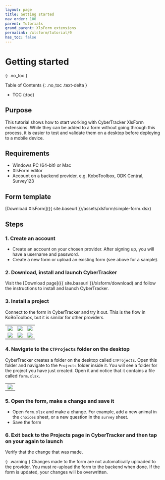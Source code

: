 ```yaml
---
layout: page
title: Getting started
nav_order: 100
parent: Tutorials
grand_parent: XlsForm extensions
permalink: /xlsform/tutorial/0
has_toc: false
---
```

Getting started
========================
{: .no_toc }

Table of Contents
{: .no_toc .text-delta }

- TOC
{:toc}

## Purpose
This tutorial shows how to start working with CyberTracker XlsForm extensions. While they can be added to a form without going through this process, it is easier to test and validate them on a desktop before deploying to a mobile device.

## Requirements
- Windows PC (64-bit) or Mac
- XlsForm editor
- Account on a backend provider, e.g. KoboToolbox, ODK Central, Survey123

## Form template
[Download XlsForm]({{ site.baseurl }}/assets/xlsform/simple-form.xlsx)

## Steps
### 1. Create an account
- Create an account on your chosen provider. After signing up, you will have a username and password. 
- Create a new form or upload an existing form (see above for a sample).

### 2. Download, install and launch CyberTracker
Visit the [Download page]({{ site.baseurl }}/xlsform/download) and follow the instructions to install and launch CyberTracker. 

### 3. Install a project 
Connect to the form in CyberTracker and try it out. This is the flow in KoBoToolbox, but it is similar for other providers.
<table>
<tr>
<td><img src="{{ site.baseurl }}/assets/xlsform/tutorial-0a.png" /></td>
<td><img src="{{ site.baseurl }}/assets/xlsform/tutorial-0b.png" /></td>
<td><img src="{{ site.baseurl }}/assets/xlsform/tutorial-0c.png" /></td>
</tr>
<tr>
<td><img src="{{ site.baseurl }}/assets/xlsform/tutorial-0d.png" /></td>
<td><img src="{{ site.baseurl }}/assets/xlsform/tutorial-0e.png" /></td>
<td><img src="{{ site.baseurl }}/assets/xlsform/tutorial-0f.png" /></td>
</tr>
</table>

### 4. Navigate to the `CTProjects` folder on the desktop
CyberTracker creates a folder on the desktop called `CTProjects`. Open this folder and navigate to the `Projects` folder inside it. You will see a folder for the project you have just created. Open it and notice that it contains a file called `form.xlsx`.
<table>
<tr>
<td><img src="{{ site.baseurl }}/assets/xlsform/tutorial-0g.png" /></td>
</tr>
</table>

### 5. Open the form, make a change and save it
- Open `form.xlsx` and make a change. For example, add a new animal in the `choices` sheet, or a new question in the `survey` sheet. 
- Save the form

### 6. Exit back to the Projects page in CyberTracker and then tap on your again to launch
Verify that the change that was made.

{: .warning }
Changes made to the form are not automatically uploaded to the provider. You must re-upload the form to the backend when done. If the form is updated, your changes will be overwritten. 
